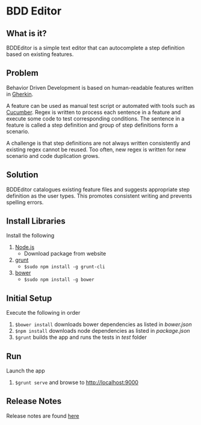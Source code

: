 BDD Editor
====

What is it?
----
BDDEditor is a simple text editor that can autocomplete a step definition based on existing features.

Problem
----
Behavior Driven Development is based on human-readable features written in [Gherkin](http://docs.behat.org/guides/1.gherkin.html). 

A feature can be used as manual test script or automated with tools such as [Cucumber](http://cukes.info). Regex is written to process each sentence in a feature and execute some code to test corresponding conditions. The sentence in a feature is called a step definition and group of step definitions form a scenario. 

A challenge is that step definitions are not always written consistently and existing regex cannot be reused. Too often, new regex is written for new scenario and code duplication grows.

Solution
----
BDDEditor catalogues existing feature files and suggests appropriate step definition as the user types. This promotes consistent writing and prevents spelling errors. 

Install Libraries
----
Install the following

1. [Node.js](http://nodejs.org)
	* Download package from website
2. [grunt](http://gruntjs.com/getting-started)
	* `$sudo npm install -g grunt-cli`
3. [bower](http://bower.io)
	* `$sudo npm install -g bower`

Initial Setup
----
Execute the following in order

1. `$bower install` downloads bower dependencies as listed in *bower.json*
2. `$npm install` downloads node dependencies as listed in *package.json*
3. `$grunt` builds the app and runs the tests in *test* folder

Run
----
Launch the app 

1. `$grunt serve` and browse to [http://localhost:9000](http://localhost:9000)

Release Notes
----
Release notes are found [here](https://github.com/SteveSongVan/bddeditor/RELEASE.md)